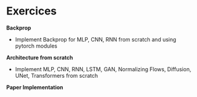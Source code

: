 # Exercices

**Backprop**

- Implement Backprop for MLP, CNN, RNN from scratch and using pytorch modules

**Architecture from scratch**

- Implement MLP, CNN, RNN, LSTM, GAN, Normalizing Flows, Diffusion, UNet, 
  Transformers from scratch

**Paper Implementation**


